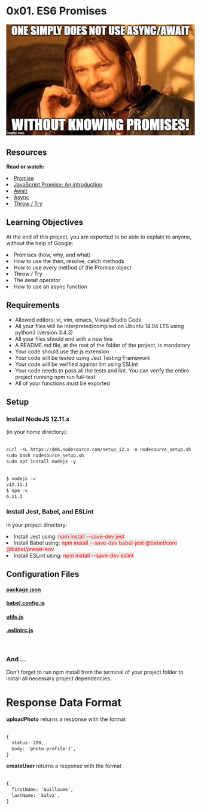 # 0x01. ES6 Promises

<img src="meme.jpeg">

## Resources
<b>Read or watch:</b>

<li>
    <a href ="https://intranet.alxswe.com/rltoken/8IEjDdrFqrfsXUV9frNmKA">
        Promise
    </a>
</li>
<li>
    <a href ="https://intranet.alxswe.com/rltoken/EnBUkluIIlLr0Z3dRJV4LQ">
        JavaScript Promise: An introduction
    </a>
</li>
<li>
    <a href ="https://intranet.alxswe.com/rltoken/SALOZ-GAD5GVCTnK1iTCdA">
        Await
    </a>
</li>
<li>
    <a href ="https://intranet.alxswe.com/rltoken/QZMWLFR29PO2bVOS4_8j5Q">
        Async
    </a>
</li>
<li>
    <a href ="https://intranet.alxswe.com/rltoken/TXqH5zA1NSVCwCoyr1cNxg">
        Throw / Try
    </a>
</li>

## Learning Objectives
At the end of this project, you are expected to be able to explain to anyone, without the help of Google:

<li>Promises (how, why, and what)</li>
<li>How to use the then, resolve, catch methods</li>
<li>How to use every method of the Promise object</li>
<li>Throw / Try</li>
<li>The await operator</li>
<li>How to use an async function</li>

## Requirements

<ul>
    <li>Allowed editors: vi, vim, emacs, Visual Studio Code</li>
    <li>All your files will be interpreted/compiled on Ubuntu 14.04 LTS using python3 (version 3.4.3)</li>
    <li>All your files should end with a new line</li>
    <li>A README.md file, at the root of the folder of the project, is mandatory</li>
    <li>Your code should use the js extension</li>
    <li>Your code will be tested using Jest Testing Framework</li>
    <li>Your code will be verified against lint using ESLint</li>
    <li>Your code needs to pass all the tests and lint. You can verify the entire project running npm run full-test</li>
    <li>All of your functions must be exported</li>
</ul>

## Setup

### Install NodeJS 12.11.x

(in your home directory):

<pre><code>
curl -sL https://deb.nodesource.com/setup_12.x -o nodesource_setup.sh
sudo bash nodesource_setup.sh
sudo apt install nodejs -y
</code></pre>

<pre><code>
$ nodejs -v
v12.11.1
$ npm -v
6.11.3
</code></pre>

### Install Jest, Babel, and ESLint

in your project directory:

<li>Install Jest using:<span style="color: red; background-color: #E9E9E9;"> npm install --save-dev jest</span></li>
<li>Install Babel using: <span style="color: red; background-color: #E9E9E9;">npm install --save-dev babel-jest @babel/core @babel/preset-env</span></li>
<li>Install ESLint using: <span style="color: red; background-color: #E9E9E9;">npm install --save-dev eslint</span></li>

## Configuration Files

#### <a href="https://github.com/Tii04/alx-frontend-javascript/blob/main/0x01-ES6_basic/package.json">package.json</a>

#### <a href="https://github.com/Tii04/alx-frontend-javascript/blob/main/0x01-ES6_basic/babel.config.js">babel.config.js</a>

#### <a href="https://github.com/Tii04/alx-frontend-javascript/blob/main/0x01-ES6_basic/utils.js">utils.js</a>

#### <a href="https://github.com/Tii04/alx-frontend-javascript/blob/main/0x01-ES6_basic/.eslintrc.js">.eslintrc.js</a>

<br>

### And ...

Don’t forget to run npm install from the terminal of your project folder to install all necessary project dependencies.

# Response Data Format

<strong>uploadPhoto</strong> returns a response with the format

<pre><code>
{
  status: 200,
  body: 'photo-profile-1',
}
</code></pre>

<strong>createUser</strong> returns a response with the format

<pre><code>
{
  firstName: 'Guillaume',
  lastName: 'Salva',
}
</code></pre>
